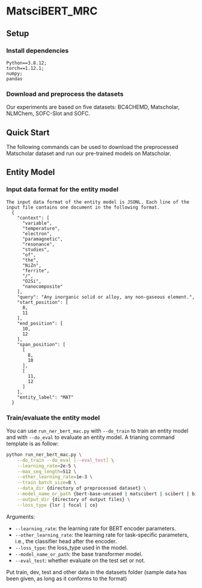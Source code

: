 # MatsciBERT_MRC

## Setup

### Install dependencies
```
Python==3.8.12; 
torch==1.12.1;
numpy;
pandas
```

### Download and preprocess the datasets
Our experiments are based on five datasets: BC4CHEMD, Matscholar, NLMChem, SOFC-Slot and SOFC. 

## Quick Start
The following commands can be used to download the preprocessed Matscholar dataset and run our pre-trained models on Matscholar.

## Entity Model

### Input data format for the entity model
```
The input data format of the entity model is JSONL. Each line of the input file contains one document in the following format.
  {
    "context": [
      "variable",
      "temperature",
      "electron",
      "paramagnetic",
      "resonance",
      "studies",
      "of",
      "the",
      "NiZn",
      "ferrite",
      "/",
      "O2Si",
      "nanocomposite"
    ],
    "query": "Any inorganic solid or alloy, any non-gaseous element.",
    "start_position": [
      8,
      11
    ],
    "end_position": [
      10,
      12
    ],
    "span_position": [
      [
        8,
        10
      ],
      [
        11,
        12
      ]
    ],
    "entity_label": "MAT"
  }
```
### Train/evaluate the entity model

You can use `run_ner_bert_mac.py` with `--do_train` to train an entity model and with `--do_eval` to evaluate an entity model.
A trianing command template is as follow:
```bash
python run_ner_bert_mac.py \
    --do_train --do_eval [--eval_test] \
    --learning_rate=2e-5 \
    --max_seq_length=512 \
    --other_learning_rate=1e-3 \
    --train_batch_size=8 \
    --data_dir {directory of preprocessed dataset} \
    --model_name_or_path {bert-base-uncased | matscibert | scibert | biobert} \
    --output_dir {directory of output files} \
    --loss_type {lsr | focal | ce}
```
Arguments:
* `--learning_rate`: the learning rate for BERT encoder parameters.
* `--other_learning_rate`: the learning rate for task-specific parameters, i.e., the classifier head after the encoder.
* `--loss_type`: the loss_type used in the model. 
* `--model_name_or_path`: the base transformer model. 
* `--eval_test`: whether evaluate on the test set or not.

Put train, dev, test and other data in the datasets folder (sample data has been given, as long as it conforms to the format)

